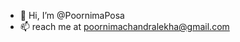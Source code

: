 - 👋 Hi, I’m @PoornimaPosa
- 📫 reach me at poornimachandralekha@gmail.com

<!---
PoornimaPosa/PoornimaPosa is a ✨ special ✨ repository because its `README.md` (this file) appears on your GitHub profile.
You can click the Preview link to take a look at your changes.
--->
